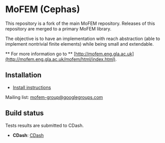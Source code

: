 # **MoFEM (Cephas)** #

This repository is a fork of the main MoFEM repository. Releases of this
repository are merged to a primary MoFEM library.

The objective is to have an implementation with reach abstraction (able to
implement nontrivial finite elements) while being small and extendable.

** For more information go to ** [http://mofem.eng.gla.ac.uk](http://mofem.eng.gla.ac.uk/mofem/html/index.html). 

## Installation

* [Install instructions](
  http://mofem.eng.gla.ac.uk/mofem/html/installation.html)

Mailing list: [mofem-group@googlegroups.com](
  https://groups.google.com/forum/#!forum/mofem-group)  

## Build status

Tests results are submitted to CDash.

- **CDash**: [CDash](http://cdash.eng.gla.ac.uk/cdash/)
